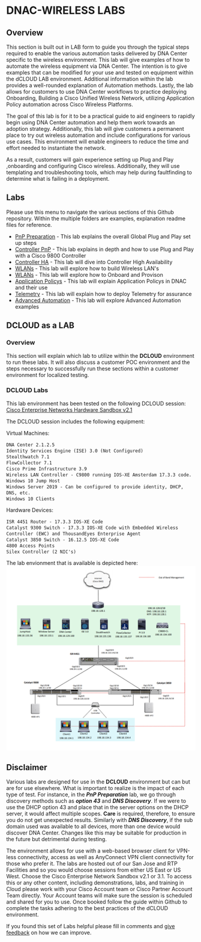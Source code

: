 # DNAC-WIRELESS LABS 
## Overview
This section is built out in LAB form to guide you through the typical steps required to enable the various automation tasks delivered by DNA Center specific to the wireless environment. This lab will give examples of how to automate the wireless equipment via DNA Center. The intention is to give examples that can be modified for your use and tested on equipment within the dCLOUD LAB environment. Additional information within the lab provides a well-rounded explanation of Automation methods. Lastly, the lab allows for customers to use DNA Center workflows to practice deploying Onboarding, Building a Cisco Unified Wireless Network, utilizing Application Policy automation across Cisco Wireless Platforms.

The goal of this lab is for it to be a practical guide to aid engineers to rapidly begin using DNA Center automation and help them work towards an adoption strategy. Additionally, this lab will give customers a permanent place to try out wireless automation and include configurations for various use cases. This environment will enable engineers to reduce the time and effort needed to instantiate the network.

As a result, customers will gain experience setting up Plug and Play ,onboarding and configuring Cisco wireless. Additionally, they will use templating and troubleshooting tools, which may help during faultfinding to determine what is failing in a deployment.

## Labs
Please use this menu to navigate the various sections of this Github repository. Within the multiple folders are examples, explanation readme files for reference.

* [PnP Preparation](https://github.com/kebaldwi/DNAC-WIRELESS/blob/master/LABS/LAB1-PNP-PREP/) - This lab explains the overall Global Plug and Play set up steps
* [Controller PnP](https://github.com/kebaldwi/DNAC-WIRELESS/blob/master/LABS/LAB2-Pnp-Discovery/) - This lab explains in depth and how to use Plug and Play with a Cisco 9800 Controller
* [Controller HA](https://github.com/kebaldwi/DNAC-WIRELESS/blob/master/LABS/LAB3-Controller-HA/) - This lab will dive into Controller High Availability
* [WLANs](https://github.com/kebaldwi/DNAC-WIRELESS/blob/master/LABS/LAB4-WLANs/) - This lab will explore how to build Wireless LAN's
* [WLANs](https://github.com/kebaldwi/DNAC-WIRELESS/blob/master/LABS/LAB5-AP-Provisioning/) - This lab will explore how to Onboard and Provison
* [Application Policys](https://github.com/kebaldwi/DNAC-WIRELESS/tree/master/LABS/LAB6-Application-Policy/) - This lab will explain Application Policys in DNAC and their use
* [Telemetry](https://github.com/kebaldwi/DNAC-WIRELESS/tree/master/LABS/LAB7-Telemetry-Enablement/) - This lab will explain how to deploy Telemetry for assurance
* [Advanced Automation](https://github.com/kebaldwi/DNAC-WIRELESS/tree/master/LABS/LAB8-Advanced-Automation/) - This lab will explore Advanced Automation examples 

## DCLOUD as a LAB
### Overview
This section will explain which lab to utilize within the **DCLOUD** environment to run these labs. It will also discuss a customer POC environment and the steps necessary to successfully run these sections within a customer environment for localized testing.

### DCLOUD Labs
This lab environment has been tested on the following DCLOUD session: [Cisco Enterprise Networks Hardware Sandbox v2.1](https://dcloud2-rtp.cisco.com/content/demo/759521?returnPathTitleKey=favourites-view)

The DCLOUD session includes the following equipment:

Virtual Machines:

    DNA Center 2.1.2.5
    Identity Services Engine (ISE) 3.0 (Not Configured)
    Stealthwatch 7.1
    FlowCollector 7.1
    Cisco Prime Infrastructure 3.9
    Wireless LAN Controller - C9800 running IOS-XE Amsterdam 17.3.3 code.
    Windows 10 Jump Host 
    Windows Server 2019 - Can be configured to provide identity, DHCP, DNS, etc.
    Windows 10 Clients 

Hardware Devices:

    ISR 4451 Router - 17.3.3 IOS-XE Code
    Catalyst 9300 Switch - 17.3.3 IOS-XE Code with Embedded Wireless Controller (EWC) and ThousandEyes Enterprise Agent
    Catalyst 3850 Switch - 16.12.5 IOS-XE Code
    4800 Access Points
    Silex Controller (2 NIC's)

The lab envionment that is available is depicted here:
![json](./LAB1-PNP-PREP/images/DCLOUD_Topology.png?raw=true "Import JSON")

## Disclaimer
Various labs are designed for use in the **DCLOUD** environment but can but are for use elsewhere. What is important to realize is the impact of each type of test. For instance, in the ***PnP Preparation*** lab, we go through discovery methods such as ***option 43*** and ***DNS Discovery***. If we were to use the DHCP option 43 and place that in the server options on the DHCP server, it would affect multiple scopes. **Care** is required, therefore, to ensure you do not get unexpected results. Similarly with ***DNS Discovery***, if the sub domain used was available to all devices, more than one device would discover DNA Center. Changes like this may be suitable for production in the future but detrimental during testing.

The environment allows for use with a web-based browser client for VPN-less connectivity, access as well as AnyConnect VPN client connectivity for those who prefer it. The labs are hosted out of our San Jose and RTP Facilities and so you would choose sessions from either US East or US West. Choose the Cisco Enterprise Network Sandbox v2.1 or 3.1. To access this or any other content, including demonstrations, labs, and training in Cloud please work with your Cisco Account team or Cisco Partner Account Team directly. Your Account teams will make sure the session is scheduled and shared for you to use. Once booked follow the guide within Github to complete the tasks adhering to the best practices of the dCLOUD environment.

If you found this set of Labs helpful please fill in comments and [give feedback](https://app.smartsheet.com/b/form/f75ce15c2053435283a025b1872257fe) on how we can improve.


